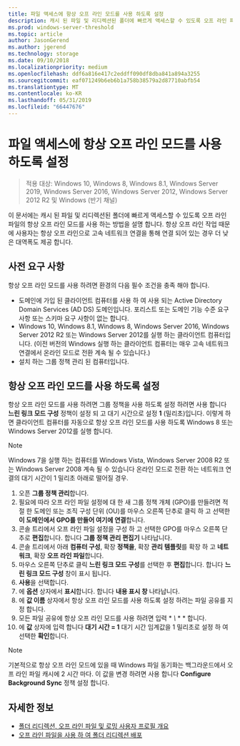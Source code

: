 ```yaml
---
title: 파일 액세스에 항상 오프 라인 모드를 사용 하도록 설정
description: 캐시 된 파일 및 리디렉션된 폴더에 빠르게 액세스할 수 있도록 오프 라인 파일의 항상 오프 라인 모드를 사용 하는 방법입니다.
ms.prod: windows-server-threshold
ms.topic: article
author: JasonGerend
ms.author: jgerend
ms.technology: storage
ms.date: 09/10/2018
ms.localizationpriority: medium
ms.openlocfilehash: ddf6a816e417c2eddff090df8dba841a894a3255
ms.sourcegitcommit: eaf071249b6eb6b1a758b38579a2d87710abfb54
ms.translationtype: MT
ms.contentlocale: ko-KR
ms.lasthandoff: 05/31/2019
ms.locfileid: "66447676"
---
```

# <a name="enable-always-offline-mode-for-faster-access-to-files"></a>파일 액세스에 항상 오프 라인 모드를 사용 하도록 설정

>적용 대상: Windows 10, Windows 8, Windows 8.1, Windows Server 2019, Windows Server 2016, Windows Server 2012, Windows Server 2012 R2 및 Windows (반기 채널)

이 문서에는 캐시 된 파일 및 리디렉션된 폴더에 빠르게 액세스할 수 있도록 오프 라인 파일의 항상 오프 라인 모드를 사용 하는 방법을 설명 합니다. 항상 오프 라인 작업 때문에 사용자는 항상 오프 라인으로 고속 네트워크 연결을 통해 연결 되어 있는 경우 더 낮은 대역폭도 제공 합니다.

## <a name="prerequisites"></a>사전 요구 사항

항상 오프 라인 모드를 사용 하려면 환경의 다음 필수 조건을 충족 해야 합니다.

- 도메인에 가입 된 클라이언트 컴퓨터를 사용 하 여 사용 되는 Active Directory Domain Services (AD DS) 도메인입니다. 포리스트 또는 도메인 기능 수준 요구 사항 또는 스키마 요구 사항이 없는 합니다.
- Windows 10, Windows 8.1, Windows 8, Windows Server 2016, Windows Server 2012 R2 또는 Windows Server 2012를 실행 하는 클라이언트 컴퓨터입니다. (이전 버전의 Windows 실행 하는 클라이언트 컴퓨터는 매우 고속 네트워크 연결에서 온라인 모드로 전환 계속 될 수 있습니다.)
- 설치 하는 그룹 정책 관리 된 컴퓨터입니다.

## <a name="enable-always-offline-mode"></a>항상 오프 라인 모드를 사용 하도록 설정

항상 오프 라인 모드를 사용 하려면 그룹 정책을 사용 하도록 설정 하려면 사용 합니다 **느린 링크 모드 구성** 정책이 설정 되 고 대기 시간으로 설정 **1** (밀리초)입니다. 이렇게 하면 클라이언트 컴퓨터를 자동으로 항상 오프 라인 모드를 사용 하도록 Windows 8 또는 Windows Server 2012를 실행 합니다.

>[!NOTE]
>Windows 7을 실행 하는 컴퓨터를 Windows Vista, Windows Server 2008 R2 또는 Windows Server 2008 계속 될 수 있습니다 온라인 모드로 전환 하는 네트워크 연결의 대기 시간이 1 밀리초 아래로 떨어질 경우.

1. 오픈 **그룹 정책 관리**합니다.
2. 필요에 따라 오프 라인 파일 설정에 대 한 새 그룹 정책 개체 (GPO)를 만들려면 적절 한 도메인 또는 조직 구성 단위 (OU)를 마우스 오른쪽 단추로 클릭 하 고 선택한 **이 도메인에서 GPO를 만들어 여기에 연결**합니다.
3. 콘솔 트리에서 오프 라인 파일 설정을 구성 하 고 선택한 GPO를 마우스 오른쪽 단추로 **편집**합니다. 합니다 **그룹 정책 관리 편집기** 나타납니다.
4. 콘솔 트리에서 아래 **컴퓨터 구성**, 확장 **정책을**, 확장 **관리 템플릿**를 확장 하 고 **네트워크**, 확장 **오프 라인 파일**합니다.
5. 마우스 오른쪽 단추로 클릭 **느린 링크 모드 구성**를 선택한 후 **편집**합니다. 합니다 **느린 링크 모드 구성** 창이 표시 됩니다.
6. **사용**을 선택합니다.
7. 에 **옵션** 상자에서 **표시**합니다. 합니다 **내용 표시 창** 나타납니다.
8. 에 **값 이름** 상자에서 항상 오프 라인 모드를 사용 하도록 설정 하려는 파일 공유를 지정 합니다.
9. 모든 파일 공유에 항상 오프 라인 모드를 사용 하려면 입력 * *\\* * * 합니다.
10. 에 **값** 상자에 입력 합니다 **대기 시간 = 1** 대기 시간 임계값을 1 밀리초로 설정 하 여 선택한 **확인**합니다.

>[!NOTE]
>기본적으로 항상 오프 라인 모드에 있을 때 Windows 파일 동기화는 백그라운드에서 오프 라인 파일 캐시에 2 시간 마다. 이 값을 변경 하려면 사용 합니다 **Configure Background Sync** 정책 설정 합니다.

## <a name="more-information"></a>자세한 정보

* [폴더 리디렉션, 오프 라인 파일 및 로밍 사용자 프로필 개요](folder-redirection-rup-overview.md)
* [오프 라인 파일을 사용 하 여 폴더 리디렉션 배포](deploy-folder-redirection.md)